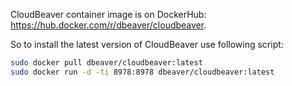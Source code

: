 CloudBeaver container image is on DockerHub: https://hub.docker.com/r/dbeaver/cloudbeaver.  

So to install the latest version of CloudBeaver use following script:

```sh
sudo docker pull dbeaver/cloudbeaver:latest
sudo docker run -d -ti 8978:8978 dbeaver/cloudbeaver:latest
```

